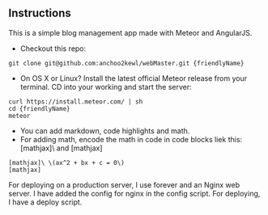 Instructions
------------------------------------------------
This is a simple blog management app made with Meteor and AngularJS.
* Checkout this repo: 
```shell
git clone git@github.com:anchoo2kewl/webMaster.git {friendlyName}
``` 
* On OS X or Linux? Install the latest official Meteor release from your terminal. CD into your working 
and start the server:
```shell
curl https://install.meteor.com/ | sh
cd {friendlyName}
meteor
``` 
* You can add markdown, code highlights and math.
* For adding math, encode the math in code in code blocks liek this: [mathjax]\ and [mathjax]
```shell
[mathjax]\ \(ax^2 + bx + c = 0\)
[mathjax]
``` 
For deploying on a production server, I use forever and an Nginx web server. I have added the config for nginx in the config script.
For deploying, I have a deploy script.
